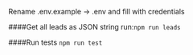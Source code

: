 Rename .env.example -> .env and fill with credentials

####Get all leads as JSON string run:`npm run leads`

####Run tests `npm run test`
